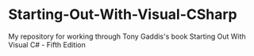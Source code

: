# Starting-Out-With-Visual-CSharp
 My repository for working through Tony Gaddis's book Starting Out With Visual C#  - Fifth Edition
